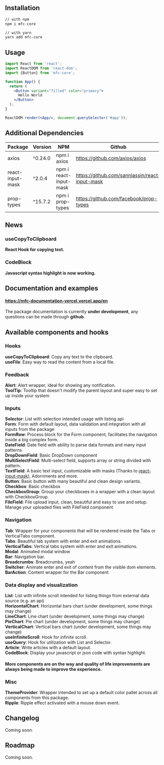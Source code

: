 ## Installation

```sh
// with npm
npm i mfc-core

// with yarn
yarn add mfc-core
```

## Usage

```jsx
import React from 'react';
import ReactDOM from 'react-dom';
import {Button} from 'mfc-core';

function App() {
  return (
    <Button variant="filled" color="primary">
      Hello World
    </Button>
  );
}

ReactDOM.render(<App/>, document.querySelector('#app'));
```

## Additional Dependencies

| Package            | Version | NPM                      | Github                                         |
|--------------------|---------|--------------------------|------------------------------------------------|
| axios              | ^0.24.0 | npm i axios              | https://github.com/axios/axios                 |
| react-input-mask   | ^2.0.4  | npm i react-input-mask   | https://github.com/sanniassin/react-input-mask |
| prop-types   | ^15.7.2  | npm i prop-types   | https://github.com/facebook/prop-types |

## News

### useCopyToClipboard
<b>React Hook for copying text.</b>
### CodeBlock
<b>Javascript syntax highlight is now working.</b>

## Documentation and examples

#### https://mfc-documentation-vercel.vercel.app/en

The package documentation is currently <b>under development</b>, any questions can be made through <b>github</b>.

## Available components and hooks

### Hooks
<b>useCopyToClipboard</b>: Copy any text to the clipboard.<br>
<b>useFile</b>: Easy way to read the content from a local file.<br>

### Feedback

<b>Alert</b>: Alert wrapper, ideal for showing any notification.<br>
<b>ToolTip</b>: Tooltip that doesn't modify the parent layout and super easy to set up inside your system<br>

### Inputs

<b>Selector</b>: List with selection intended usage with listing api<br>
<b>Form</b>: Form with default layout, data validation and integration with all inputs from the package<br>
<b>FormRow</b>: Process block for the Form component, facilitates the navigation inside a big complex form.<br>
<b>DateField</b>: Date field with ability to parse data formats and many input patterns<br>
<b>DropDownField</b>: Basic DropDown component<br>
<b>MultiSelectField</b>: Multi-select field, supports array or string divided with pattern.<br>
<b>TextField</b>: A basic text input, customizable with masks (Thanks to <a href='https://github.com/sanniassin/react-input-mask'>react-input-mask</a>), Adornments and more.<br>
<b>Button</b>: Basic button with many beautiful and clean design variants.<br>
<b>Checkbox</b>: Basic checkbox<br>
<b>CheckboxGroup</b>: Group your checkboxes in a wrapper with a clean layout with CheckboxGroup. <br>
<b>FileField</b>: File upload input, clean, beautiful and easy to use and setup. Manage your uploaded files with FileField component<br>

### Navigation

<b>Tab</b>: Wrapper for your components that will be rendered inside the Tabs or VerticalTabs component.<br>
<b>Tabs</b>: Beautiful tab system with enter and exit animations.<br>
<b>VerticalTabs</b>: Vertical tabs system with enter and exit animations.<br>
<b>Modal</b>: Animated modal window<br>
<b>Bar</b>: Navigation bar.<br>
<b>Breadcrumbs</b>: Breadcrumbs, yeah<br>
<b>Switcher</b>: Animate enter and exit of content from the visible dom elements.<br>
<b>BarAction</b>: Content wrapper for the Bar component<br>

### Data display and visualization

<b>List</b>: List with infinite scroll intended for listing things from external data source (e.g. an api)<br>
<b>HorizontalChart</b>: Horizontal bars chart (under development, some things may change)<br>
<b>LineChart</b>: Line chart (under development, some things may change)<br>
<b>PieChart</b>: Pie chart (under development, some things may change)<br>
<b>VerticalChart</b>: Vertical bars chart (under development, some things may change)<br>
<b>useInfiniteScroll</b>: Hook for infinite scroll. <br>
<b>useQuery</b>: Hook for utilization with List and Selector. <br>
<b>Article</b>: Write articles with a default layout. <br>
<b>CodeBlock</b>: Display your javascript or json code with syntax highlight. <br>

#### More components are on the way and quality of life improvements are always being made to improve the experience.

### Misc

<b>ThemeProvider</b>: Wrapper intended to set up a default color pallet across all components from this package. <br>
<b>Ripple</b>: Ripple effect activated with a mouse down event. <br>

## Changelog

Coming soon.

## Roadmap

Coming soon.
